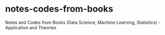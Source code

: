 # notes-codes-from-books
Notes and Codes from Books (Data Science, Machine Learning, Statistics) - Application and Theories 
